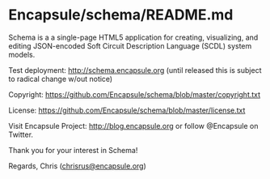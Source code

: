 Encapsule/schema/README.md
======

Schema is a a single-page HTML5 application for creating, visualizing, and editing JSON-encoded Soft Circuit Description Language (SCDL) system models. 

Test deployment: http://schema.encapsule.org (until released this is subject to radical change w/out notice)

Copyright: https://github.com/Encapsule/schema/blob/master/copyright.txt

License: https://github.com/Encapsule/schema/blob/master/license.txt

Visit Encapsule Project: http://blog.encapsule.org or follow @Encapsule on Twitter.

Thank you for your interest in Schema!

Regards, Chris (chrisrus@encapsule.org)



